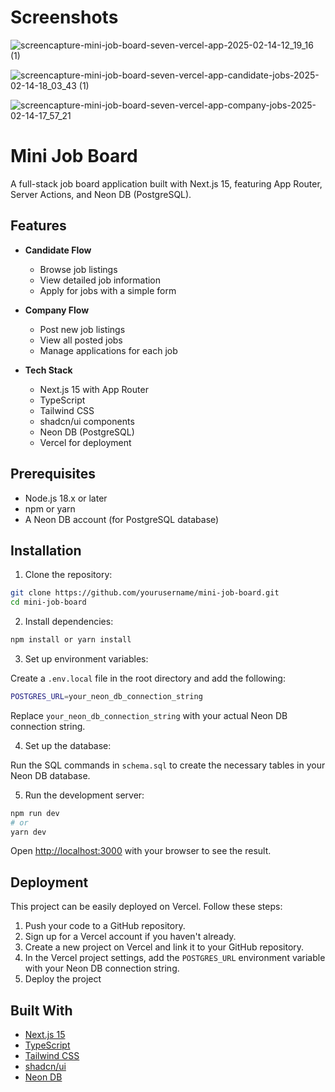 # Screenshots
![screencapture-mini-job-board-seven-vercel-app-2025-02-14-12_19_16 (1)](https://github.com/user-attachments/assets/db8892fe-8345-4a96-874f-0aa3dafc4cde)

![screencapture-mini-job-board-seven-vercel-app-candidate-jobs-2025-02-14-18_03_43 (1)](https://github.com/user-attachments/assets/27f1fda1-0473-4dc1-8879-59d5a7ffba2a)

![screencapture-mini-job-board-seven-vercel-app-company-jobs-2025-02-14-17_57_21](https://github.com/user-attachments/assets/c0e8a220-1e5f-4e45-9f3f-80d34205b878)

# Mini Job Board

A full-stack job board application built with Next.js 15, featuring App Router, Server Actions, and Neon DB (PostgreSQL).

## Features

- **Candidate Flow**
  - Browse job listings
  - View detailed job information
  - Apply for jobs with a simple form

- **Company Flow**
  - Post new job listings
  - View all posted jobs
  - Manage applications for each job

- **Tech Stack**
  - Next.js 15 with App Router
  - TypeScript
  - Tailwind CSS
  - shadcn/ui components
  - Neon DB (PostgreSQL)
  - Vercel for deployment

## Prerequisites

- Node.js 18.x or later
- npm or yarn
- A Neon DB account (for PostgreSQL database)

## Installation

1. Clone the repository:

```bash
git clone https://github.com/yourusername/mini-job-board.git
cd mini-job-board
```

2. Install dependencies:

```bash
npm install or yarn install
```

3. Set up environment variables:

  Create a `.env.local` file in the root directory and add the following:

```bash
POSTGRES_URL=your_neon_db_connection_string
```
Replace `your_neon_db_connection_string` with your actual Neon DB connection string.

4. Set up the database:
   
Run the SQL commands in `schema.sql` to create the necessary tables in your Neon DB database.

5. Run the development server:

```bash
npm run dev
# or
yarn dev
```
Open [http://localhost:3000](http://localhost:3000) with your browser to see the result.

## Deployment

This project can be easily deployed on Vercel. Follow these steps:

1. Push your code to a GitHub repository.
2. Sign up for a Vercel account if you haven't already.
3. Create a new project on Vercel and link it to your GitHub repository.
4. In the Vercel project settings, add the `POSTGRES_URL` environment variable with your Neon DB connection string.
5. Deploy the project

## Built With

- [Next.js 15](https://nextjs.org/)
- [TypeScript](https://www.typescriptlang.org/)
- [Tailwind CSS](https://tailwindcss.com/)
- [shadcn/ui](https://ui.shadcn.com/)
- [Neon DB](https://neon.tech/)
